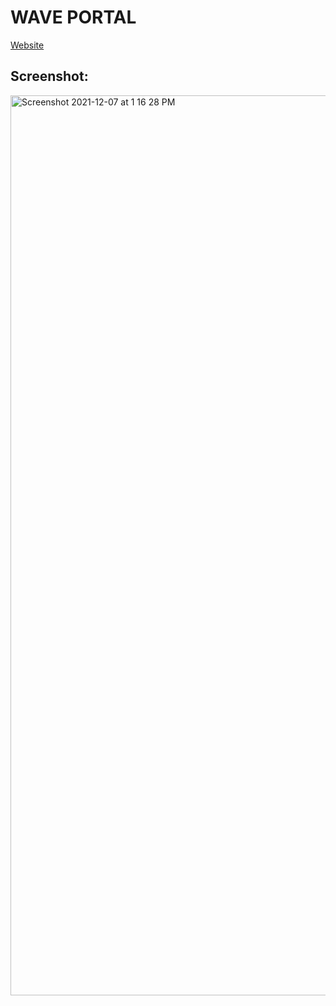 # WAVE PORTAL
[Website](https://my-wave-portal-frontend-jr1uorxo1-agrawalsourabh.vercel.app/)

## Screenshot:
<img width="1440" alt="Screenshot 2021-12-07 at 1 16 28 PM" src="https://user-images.githubusercontent.com/8282374/144987987-e8e5306b-4b87-4fae-9605-a6ebf08861af.png">



